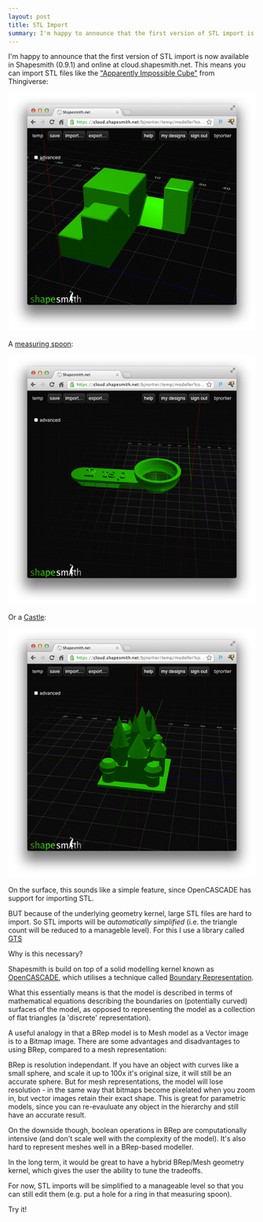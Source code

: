 ```yaml
---
layout: post
title: STL Import
summary: I'm happy to announce that the first version of STL import is now available in Shapesmith (0.9.1) and online at cloud.shapesmith.net. This means you can import STL files like the <a href="http://www.thingiverse.com/thing:23279">Apparently Impossible Cube</a> from Thingiverse.
---
```


I'm happy to announce that the first version of STL import is now available in Shapesmith (0.9.1) and online at cloud.shapesmith.net. This means you can import STL files like the ["Apparently Impossible Cube"](http://www.thingiverse.com/thing:23279) from Thingiverse:

![The Impossible Cube](/img/stlimport/impossible.png)

A [measuring spoon](http://www.thingiverse.com/thing:22627):

![Measuring Spoon](/img/stlimport/2tsp.png)

Or a [Castle](http://www.thingiverse.com/thing:22323):

![Castle](/img/stlimport/castle2.png)


On the surface, this sounds like a  simple feature, since OpenCASCADE has support for importing STL. 

BUT because of the underlying geometry kernel, large STL files are hard to import. So STL imports will be *automatically simplified* (i.e. the triangle count will be reduced to a manageble level). For this I use a library called [GTS](http://gts.sourceforge.net/)

Why is this necessary?

Shapesmith is build on top of a solid modelling kernel known as [OpenCASCADE](http://www.opencascade.org/), which utilises a technique called [Boundary Representation](http://en.wikipedia.org/wiki/Boundary_representation).

What this essentially means is that the model is described in terms of mathematical equations describing the boundaries on (potentially curved) surfaces of the model, as opposed to representing the model as a collection of flat triangles (a 'discrete' representation).

A useful analogy in that a BRep model is to Mesh model as a Vector image is to a Bitmap image. There are some advantages and disadvantages to using BRep, compared to a mesh representation:

BRep is resolution independant. If you have an object with curves like a small sphere, and scale it up to 100x it's original size, it will still be an accurate sphere. But for mesh representations, the model will lose resolution - in the same way that bitmaps become pixelated when you zoom in, but vector images retain their exact shape. This is great for parametric models, since you can re-evauluate any object in the hierarchy and still have an accurate result.

On the downside though, boolean operations in BRep are computationally intensive (and don't scale well with the complexity of the model). It's also hard to represent meshes well in a BRep-based modeller.

In the long term, it would be great to have a hybrid BRep/Mesh geometry kernel, which gives the user the ability to tune the tradeoffs.

For now, STL imports will be simplified to a manageable level so that you can still edit them (e.g. put a hole for a ring in that measuring spoon).

Try it!


 

   













